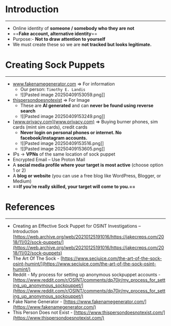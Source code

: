 # Introduction
---
- Online identity of **someone / somebody who they are not**
- ==**Fake account, alternative identity**==
- Purpose:- **Not to draw attention to yourself**
- We must create these so we are **not tracked but looks legitimate.**

# Creating Sock Puppets
---
- www.fakenamegenerator.com => For information
	- Our person: `Timothy E. Landis`
	- ![[Pasted image 20250409153059.png]]
- [thispersondoesnotexist](https://thispersondoesnotexist.com/) => For Image
	- These are **AI generated** and can **never be found using reverse search**
	- ![[Pasted image 20250409153249.png]]
- [www.privacy.com](www.privacy.com) => Buying burner phones, sim cards (mint sim cards), credit cards
	- **Never login on personal phones or internet. No facebook/instagram accounts.**
	- ![[Pasted image 20250409153516.png]]
	- ![[Pasted image 20250409153605.png]]
- IPs -> **VPNs** of the same location of sock puppet
- Encrypted Email – Use Proton Mail
- A **social media profile where your target is most active** (choose option 1 or 2)
- A **blog or website** (you can use a free blog like WordPress, Blogger, or Medium)
- **==If you’re really skilled, your target will come to you.==**

# References
---
- Creating an Effective Sock Puppet for OSINT Investigations – Introduction  [https://web.archive.org/web/20210125191016/https://jakecreps.com/2018/11/02/sock-puppets/](https://web.archive.org/web/20210125191016/https://jakecreps.com/2018/11/02/sock-puppets)
- The Art Of The Sock - [https://www.secjuice.com/the-art-of-the-sock-osint-humint/](https://www.secjuice.com/the-art-of-the-sock-osint-humint/)
- Reddit - My process for setting up anonymous sockpuppet accounts - [https://www.reddit.com/r/OSINT/comments/dp70jr/my_process_for_setting_up_anonymous_sockpuppet/](https://www.reddit.com/r/OSINT/comments/dp70jr/my_process_for_setting_up_anonymous_sockpuppet/)
- Fake Name Generator - [https://www.fakenamegenerator.com/](https://www.fakenamegenerator.com/)
- This Person Does not Exist - [https://www.thispersondoesnotexist.com/](https://www.thispersondoesnotexist.com/)